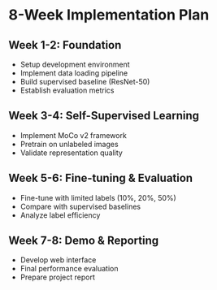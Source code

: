 # 8-Week Implementation Plan

## Week 1-2: Foundation
- Setup development environment
- Implement data loading pipeline
- Build supervised baseline (ResNet-50)
- Establish evaluation metrics

## Week 3-4: Self-Supervised Learning
- Implement MoCo v2 framework
- Pretrain on unlabeled images
- Validate representation quality

## Week 5-6: Fine-tuning & Evaluation
- Fine-tune with limited labels (10%, 20%, 50%)
- Compare with supervised baselines
- Analyze label efficiency

## Week 7-8: Demo & Reporting
- Develop web interface
- Final performance evaluation
- Prepare project report

